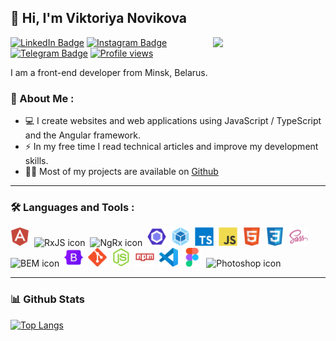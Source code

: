## 👋 Hi, I'm Viktoriya Novikova

<img src="https://media.giphy.com/media/v1.Y2lkPTc5MGI3NjExZDc0NTE1ODE2ZGQwNGQ4MWY3ZmVhMzFiMGEzYmZjZjA5ODk5ODJjZCZjdD1z/F73KLZL9eAfDcDQFAt/giphy.gif" width="180px" align="right"/>

<a href="https://www.linkedin.com/in/viktoryia-novikava/"><img src="https://img.shields.io/badge/LinkedIn-004182?style=flat&logo=linkedin&logoColor=white" alt="LinkedIn Badge"/></a>
<a href="https://www.instagram.com/novikowavika/"><img src="https://img.shields.io/badge/Instagram-E1306C?style=flat&logo=instagram&logoColor=white" alt="Instagram Badge"/></a>
<a href="https://t.me/vika_nowikova"><img src="https://img.shields.io/badge/Telegram-0088cc?style=flat&logo=telegram&logoColor=white" alt="Telegram Badge"/></a>
<a href="https://github.com/vikuli/"><img src="https://komarev.com/ghpvc/?username=vikuli&color=69219d&style=flat&label=Views" alt="Profile views"/></a>

I am a front-end developer from Minsk, Belarus.

### 🧐 About Me :
- 💻 I create websites and web applications using JavaScript / TypeScript and the Angular framework.
- ⚡ In my free time I read technical articles and improve my development skills.
- 👩‍💻 Most of my projects are available on [Github](https://github.com/vikuli)

---

### 🛠️ Languages and Tools :

<img src="https://github.com/devicons/devicon/blob/master/icons/angularjs/angularjs-plain.svg" alt="Angular icon" title="Angular" height="30px"/>&nbsp;
<img src="https://cdn.cdnlogo.com/logos/r/44/rxjs.svg" alt="RxJS icon" title="RxJS" height="30px"/>&nbsp;
<img src="https://cdn.cdnlogo.com/logos/n/66/ngrx.svg" alt="NgRx icon" title="NgRx" height="30px"/>&nbsp;
<img src="https://github.com/devicons/devicon/blob/master/icons/eslint/eslint-original.svg" alt="Eslint icon" title="ESLint" height="30px"/>&nbsp;
<img src="https://github.com/devicons/devicon/blob/master/icons/webpack/webpack-original.svg" alt="Webpack icon" title="Webpack" height="30px"/>&nbsp;
<img src="https://github.com/devicons/devicon/blob/master/icons/typescript/typescript-original.svg" alt="Typescript icon" title="TypeScript" height="30px"/>&nbsp;
<img src="https://github.com/devicons/devicon/blob/master/icons/javascript/javascript-original.svg" alt="Javascript icon" title="JavaScript" height="30px"/>&nbsp;
<img src="https://github.com/devicons/devicon/blob/master/icons/html5/html5-original.svg" alt="HTML5 icon" title="HTML5" height="30px"/>&nbsp;
<img src="https://github.com/devicons/devicon/blob/master/icons/css3/css3-original.svg" alt="CSS3 icon" title="CSS3" height="30px"/>&nbsp;
<img src="https://github.com/devicons/devicon/blob/master/icons/sass/sass-original.svg" alt="SASS icon" title="SASS/SCSS" height="30px"/>&nbsp;
<img src="https://cdn.cdnlogo.com/logos/b/14/bem.svg" alt="BEM icon" title="BEM" height="30px"/>&nbsp;
<img src="https://github.com/devicons/devicon/blob/master/icons/bootstrap/bootstrap-original.svg" alt="Bootstrap icon" title="Bootstrap" height="30px"/>&nbsp;
<img src="https://github.com/devicons/devicon/blob/master/icons/git/git-original.svg" alt="Git icon" title="Git" height="30px"/>&nbsp;
<img src="https://github.com/devicons/devicon/blob/master/icons/nodejs/nodejs-original.svg" alt="Nodejs icon" title="NodeJS" height="30px"/>&nbsp;
<img src="https://github.com/devicons/devicon/blob/master/icons/npm/npm-original-wordmark.svg" alt="npm icon" title="npm" height="30px"/>&nbsp;
<img src="https://github.com/devicons/devicon/blob/master/icons/vscode/vscode-original.svg" alt="VSCode icon" title="VSCode" height="30px"/>&nbsp;
<img src="https://github.com/devicons/devicon/blob/master/icons/figma/figma-original.svg" alt="Figma icon" title="Figma" height="30px"/>&nbsp;
<img src="https://upload.wikimedia.org/wikipedia/commons/a/af/Adobe_Photoshop_CC_icon.svg" alt="Photoshop icon" title="Adobe Photoshop" height="30px"/>&nbsp;

---

### 📊 Github Stats

[![Top Langs](https://github-readme-stats.vercel.app/api/top-langs/?username=vikuli&layout=compact&theme=transparent&border_color=69219d50)](https://github.com/anuraghazra/github-readme-stats)
